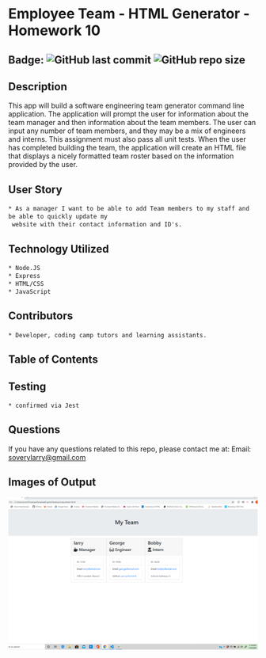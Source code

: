 # Employee Team - HTML Generator - Homework 10

## Badge: ![GitHub last commit](https://img.shields.io/github/last-commit/soverylarry/EmployeeTemplateEngine) ![GitHub repo size](https://img.shields.io/github/repo-size/soverylarry/EmployeeTemplateEngine)

## Description
This app will build a software engineering team generator command line application. The application 
will prompt the user for information about the team manager and then information about the team members. 
The user can input any number of team members, and they may be a mix of engineers and interns. This 
assignment must also pass all unit tests. When the user has completed building the team, the application 
will create an HTML file that displays a nicely formatted team roster based on the information provided 
by the user.

## User Story
    * As a manager I want to be able to add Team members to my staff and be able to quickly update my
     website with their contact information and ID's. 

## Technology Utilized
    * Node.JS
    * Express
    * HTML/CSS
    * JavaScript

## Contributors
    * Developer, coding camp tutors and learning assistants.

## Table of Contents

## Testing
    * confirmed via Jest

## Questions
If you have any questions related to this repo, please contact me at:
Email: soverylarry@gmail.com

## Images of Output
<img src="Assets\TemplateEngineHTML.png">

